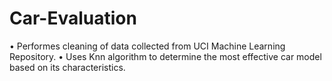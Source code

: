 # Car-Evaluation
• Performes cleaning of data collected from UCI Machine Learning Repository. 
• Uses Knn algorithm to determine the most effective car model based on its characteristics.
